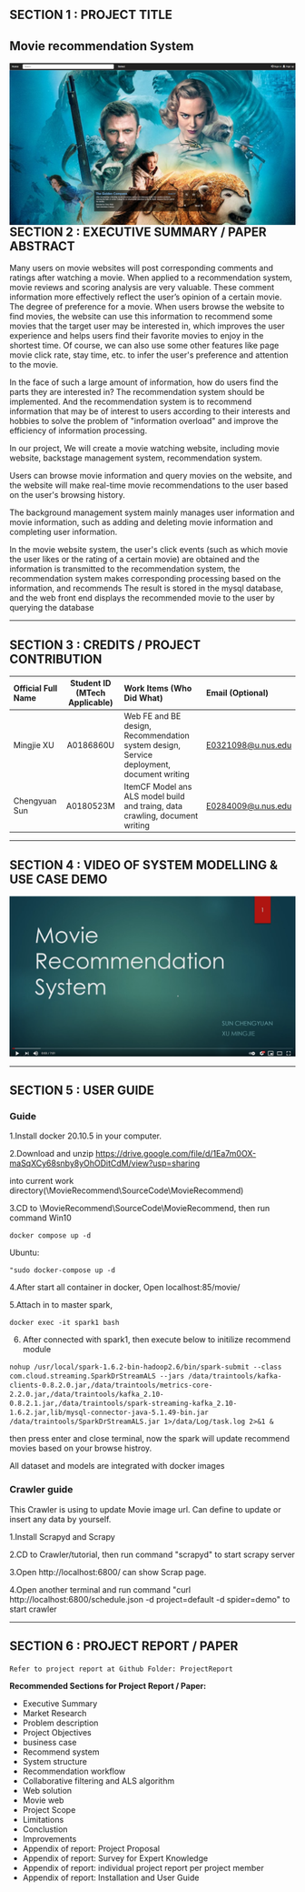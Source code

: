 ## SECTION 1 : PROJECT TITLE
## Movie recommendation System
<img src="Miscellaneous/homepage2.png"
     style="float: left; margin-right: 0px;" />

---

## SECTION 2 : EXECUTIVE SUMMARY / PAPER ABSTRACT


Many users on movie websites will post corresponding comments and ratings after watching a movie. When applied to a recommendation system, movie reviews and scoring analysis are very valuable. These comment information more effectively reflect the user’s opinion of a certain movie. The degree of preference for a movie. When users browse the website to find movies, the website can use this information to recommend some movies that the target user may be interested in, which improves the user experience and helps users find their favorite movies to enjoy in the shortest time. Of course, we can also use some other features like page movie click rate, stay time, etc. to infer the user's preference and attention to the movie.

In the face of such a large amount of information, how do users find the parts they are interested in? The recommendation system should be implemented. And the recommendation system is to recommend information that may be of interest to users according to their interests and hobbies to solve the problem of "information overload" and improve the efficiency of information processing.

In our project, We will create a movie watching website, including movie website, backstage management system, recommendation system.

Users can browse movie information and query movies on the website, and the website will make real-time movie recommendations to the user based on the user's browsing history.

The background management system mainly manages user information and movie information, such as adding and deleting movie information and completing user information.

In the movie website system, the user's click events (such as which movie the user likes or the rating of a certain movie) are obtained and the information is transmitted to the recommendation system, the recommendation system makes corresponding processing based on the information, and recommends The result is stored in the mysql database, and the web front end displays the recommended movie to the user by querying the database

---

## SECTION 3 : CREDITS / PROJECT CONTRIBUTION

| Official Full Name  | Student ID (MTech Applicable)  | Work Items (Who Did What) | Email (Optional) |
| :------------ |:---------------:| :-----| :-----|
| Mingjie XU | A0186860U | Web FE and BE design, Recommendation system design, Service deployment, document writing| E0321098@u.nus.edu |
| Chengyuan Sun | A0180523M | ItemCF Model ans ALS model build and traing, data crawling, document writing| E0284009@u.nus.edu |

---

## SECTION 4 : VIDEO OF SYSTEM MODELLING & USE CASE DEMO

[![Movie Recommendation System](Miscellaneous/youtube.png)](https://www.youtube.com/watch?v=bnuXC1wf6U4)

---

## SECTION 5 : USER GUIDE

### Guide

1.Install docker 20.10.5 in your computer.

2.Download and unzip https://drive.google.com/file/d/1Ea7m0OX-maSqXCy68snby8yOhODitCdM/view?usp=sharing

[dockerMovieRec.zip]: https://drive.google.com/file/d/1Ea7m0OX-maSqXCy68snby8yOhODitCdM/view?usp=sharing



 into current work directory(\MovieRecommend\SourceCode\MovieRecommend)

3.CD to \MovieRecommend\SourceCode\MovieRecommend, then run command 
Win10
```
docker compose up -d
```
Ubuntu:
```
"sudo docker-compose up -d
```


4.After start all container in docker, Open localhost:85/movie/

5.Attach in to master spark,
```
docker exec -it spark1 bash
```
6. After connected with spark1, then execute below to initilize recommend module
```
nohup /usr/local/spark-1.6.2-bin-hadoop2.6/bin/spark-submit --class com.cloud.streaming.SparkDrStreamALS --jars /data/traintools/kafka-clients-0.8.2.0.jar,/data/traintools/metrics-core-2.2.0.jar,/data/traintools/kafka_2.10-0.8.2.1.jar,/data/traintools/spark-streaming-kafka_2.10-1.6.2.jar,lib/mysql-connector-java-5.1.49-bin.jar /data/traintools/SparkDrStreamALS.jar 1>/data/Log/task.log 2>&1 &
```
then press enter and close terminal, now the spark will update recommend movies based on your browse histroy.

All dataset and models are integrated with docker images







### Crawler guide

This Crawler is using to update Movie image url. Can define to update or insert any data by yourself.

1.Install Scrapyd and Scrapy 

2.CD to Crawler/tutorial, then run command "scrapyd" to start scrapy server

3.Open http://localhost:6800/ can show Scrap page.

4.Open another terminal and run command "curl http://localhost:6800/schedule.json -d project=default -d spider=demo" to start crawler





---
## SECTION 6 : PROJECT REPORT / PAPER

`Refer to project report at Github Folder: ProjectReport`

**Recommended Sections for Project Report / Paper:**
- Executive Summary 
- Market Research
- Problem description
- Project Objectives 
- business case
- Recommend system
- System structure
- Recommendation workflow
- Collaborative filtering and ALS algorithm
- Web solution
- Movie web
- Project Scope
- Limitations
- Conclustion
- Improvements
- Appendix of report: Project Proposal
- Appendix of report: Survey for Expert Knowledge
- Appendix of report: individual project report per project member
- Appendix of report: Installation and User Guide



